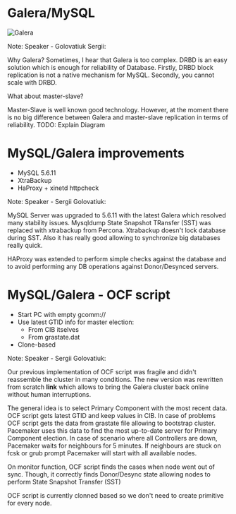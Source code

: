 # Galera/MySQL 
![Galera](images/galera.png)

Note: Speaker - Golovatiuk Sergii:

Why Galera? Sometimes, I hear that Galera is too complex. DRBD is an easy solution which is enough for reliability of Database. Firstly, DRBD block replication is not a native mechanism for MySQL. Secondly, you cannot scale with DRBD.

What about master-slave?

Master-Slave is well known good technology. However, at the moment there is no big difference between Galera and master-slave replication in terms of reliability.
TODO: Explain Diagram


# MySQL/Galera improvements
- MySQL 5.6.11
- XtraBackup
- HaProxy + xinetd httpcheck

Note: Speaker - Sergii Golovatiuk:

MySQL Server was upgraded to 5.6.11 with the latest Galera which resolved many stability issues.
Mysqldump State Snapshot TRansfer (SST) was replaced with xtrabackup from Percona. Xtrabackup doesn't lock database during SST. Also it has really good allowing to synchronize big databases really quick.

HAProxy was extended to perform simple checks against the database and to avoid performing any DB operations against Donor/Desynced servers.


# MySQL/Galera - OCF script
- Start PC with empty gcomm://
- Use latest GTID info for master election:
    - From CIB itselves
    - From grastate.dat
- Clone-based

Note: Speaker - Sergii Golovatiuk:

Our previous implementation of OCF script was fragile and didn't reassemble the cluster in many conditions. The new version was rewritten from scratch **link** which allows to bring the Galera cluster back online without human interruptions.

The general idea is to select Primary Component with the most recent data. OCF script gets latest GTID and keep values in CIB. In case of problems OCF script gets the data from grastate file allowing to bootstrap cluster. Pacemaker uses this data to find the most up-to-date server for Primary Component election. In case of scenario where all Controllers are down, Pacemaker waits for neighbours for 5 minutes. If neighbours are stuck on fcsk or grub prompt Pacemaker will start with all available nodes.

On monitor function, OCF script finds the cases when node went out of sync. Though, it correctly finds Donor/Desync state allowing nodes to perform State Snapshot Transfer (SST)

OCF script is currently clonned based so we don't need to create primitive for every node.
